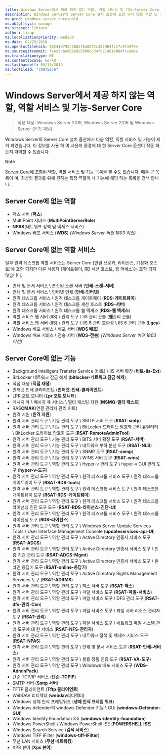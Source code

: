 ```yaml
---
title: Windows Server에서 제공 하지 않는 역할, 역할 서비스 및 기능-Server Core
description: Windows Server의 Server Core 설치 옵션에 포함 되지 않은 역할 및 기능에 대해 알아봅니다.
ms.prod: windows-server-threshold
ms.mktglfcycl: manage
ms.sitesec: library
author: lizap
ms.localizationpriority: medium
ms.date: 02/23/2018
ms.openlocfilehash: 882410792c7b8df8a8275c357d64fc17c9f3479e
ms.sourcegitcommit: feec5cbe983c8c5800ccd4fc214914084fcceaba
ms.translationtype: MT
ms.contentlocale: ko-KR
ms.lasthandoff: 09/13/2019
ms.locfileid: "70975256"
---
```

# <a name="roles-role-services-and-features-not-in-windows-server---server-core"></a>Windows Server에서 제공 하지 않는 역할, 역할 서비스 및 기능-Server Core

> 적용 대상: Windows Server 2019, Windows Server 2016 및 Windows Server (반기 채널)

Windows Server의 Server Core 설치 옵션에서 다음 역할, 역할 서비스 및 기능이 제거 되었습니다. 이 정보를 사용 하 여 사용자 환경에 대 한 Server Core 옵션이 작동 하는지 파악할 수 있습니다.

> [!NOTE]
> [Server Core에 포함](server-core-roles-and-services.md)된 역할, 역할 서비스 및 기능 목록을 볼 수도 있습니다. 매우 큰 목록이 며, 최상의 결과를 위해 원하는 특정 역할이 나 기능에 해당 하는 목록을 검색 합니다.

## <a name="roles-not-in-server-core"></a>Server Core에 없는 역할

- 팩스 서버 (**팩스**)
- MultiPoint 서비스 (**MultiPointServerRole**)
- **NPAS**(네트워크 정책 및 액세스 서비스)
- Windows 배포 서비스 (**WDS**) *(Windows Server 버전 1803 이전)*

## <a name="role-services-not-in-server-core"></a>Server Core에 없는 역할 서비스
일부 원격 데스크톱 역할 서비스는 Server Core (연결 브로커, 라이선스, 가상화 호스트)에 포함 되지만 다른 사용자 (게이트웨이, RD 세션 호스트, 웹 액세스)는 포함 되지 않습니다.

- 인쇄 및 문서 서비스 \ 분산된 스캔 서버 (**인쇄-스캔-서버**)
- 인쇄 및 문서 서비스 \ 인터넷 인쇄 (**인쇄-인터넷**)
- 원격 데스크톱 서비스 \ 원격 데스크톱 게이트웨이 (**RDS-게이트웨이**)
- 원격 데스크톱 서비스 \ 원격 데스크톱 세션 호스트 (**RDS-서버**)
- 원격 데스크톱 서비스 \ 원격 데스크톱 웹 액세스 (**RDS-웹 액세스**)
- 역할 서비스 웹 서버 (IIS) \ 관리 도구 \ IIS 관리 콘솔 (**웹**관리 콘솔)
- 역할 서비스 웹 서버 (IIS) \ 관리 도구 \ IIS 6 관리 호환성 \ IIS 6 관리 콘솔 (**Lgcy**)
- Windows 배포 서비스 \ 배포 서버 (**WDS 배포**)
- Windows 배포 서비스 \ 전송 서버 (**WDS-전송**) *(Windows Server 버전 1803 이전)*

## <a name="features-not-in-server-core"></a>Server Core에 없는 기능
- Background Intelligent Transfer Service (비트) \ IIS 서버 확장 (**비트-iis-Ext**)
- BitLocker 네트워크 잠금 해제 (**bitlocker-네트워크 잠금 해제**)
- 직접 재생 (**직접 재생**)
- 인터넷 인쇄 클라이언트 (**인터넷-인쇄-클라이언트**)
- LPR 포트 모니터 (**Lpr 포트 모니터**)
- 메시지 큐 \ 메시지 큐 서비스 \ 멀티 캐스팅 지원 (**MSMQ-멀티 캐스트**)
- RAS**CMAK**(연결 관리자 관리 키트)
- 원격 지원 (**원격 지원**)
- 원격 서버 관리 도구 \ 기능 관리 도구 \ SMTP 서버 도구 (**RSAT-smtp**)
- 원격 서버 관리 도구 \ 기능 관리 도구 \ BitLocker 드라이브 암호화 관리 유틸리티 \ BitLocker 드라이브 암호화 도구 (**RSAT-RemoteAdminTool**)
- 원격 서버 관리 도구 \ 기능 관리 도구 \ BITS 서버 확장 도구 (**RSAT-서버**)
- 원격 서버 관리 도구 \ 기능 관리 도구 \ 네트워크 부하 분산 도구 (**RSAT-NLB**)
- 원격 서버 관리 도구 \ 기능 관리 도구 \ SNMP 도구 (**RSAT-snmp**)
- 원격 서버 관리 도구 \ 기능 관리 도구 \ WINS 서버 도구 (**RSAT-wins**)
- 원격 서버 관리 도구 \ 역할 관리 도구 \ Hyper-v 관리 도구 \ hyper-v GUI 관리 도구 (**hyper-v-도구**)
- 원격 서버 관리 도구 \ 역할 관리 도구 \ 원격 데스크톱 서비스 도구 \ 원격 데스크톱 게이트웨이 도구 (**RSAT-RDS-tools**)
- 원격 서버 관리 도구 \ 역할 관리 도구 \ 원격 데스크톱 서비스 도구 \ 원격 데스크톱 게이트웨이 도구 (**RSAT-RDS-게이트웨이**)
- 원격 서버 관리 도구 \ 역할 관리 도구 \ 원격 데스크톱 서비스 도구 \ 원격 데스크톱 라이선싱 진단 도구 도구 (**RSAT-RDS-라이선스-진단-UI**)
- 원격 서버 관리 도구 \ 역할 관리 도구 \ 원격 데스크톱 서비스 도구 \ 원격 데스크톱 라이선싱 도구 (**RDS-라이선스**)
- 원격 서버 관리 도구 \ 역할 관리 도구 \ Windows Server Update Services Tools \ User Interface Management Console (**updateservices-api-UI**)
- 원격 서버 관리 도구 \ 역할 관리 도구 \ Active Directory 인증서 서비스 도구 (**RSAT-ADCS**)
- 원격 서버 관리 도구 \ 역할 관리 도구 \ Active Directory 인증서 서비스 도구 \ 인증 기관 관리 도구 (**RSAT-ADCS-Mgmt**)
- 원격 서버 관리 도구 \ 역할 관리 도구 \ Active Directory 인증서 서비스 도구 \ 온라인 응답기 도구 (**RSAT-online-응답기**)
- 원격 서버 관리 도구 \ 역할 관리 도구 \ Active Directory Rights Management Services 도구 (**RSAT-ADRMS**)
- 원격 서버 관리 도구 \ 역할 관리 도구 \ 팩스 서버 도구 (**RSAT-팩스**)
- 원격 서버 관리 도구 \ 역할 관리 도구 \ 파일 서비스 도구 (**RSAT-파일-서비스**)
- 원격 서버 관리 도구 \ 역할 관리 도구 \ 파일 서비스 도구 \ DFS 관리 도구 (**RSAT-dfs-관리-Con**)
- 원격 서버 관리 도구 \ 역할 관리 도구 \ 파일 서비스 도구 \ 파일 서버 리소스 관리자 도구 (**RSAT-관리**)
- 원격 서버 관리 도구 \ 역할 관리 도구 \ 파일 서비스 도구 \ 네트워크 파일 시스템 관리 도구에 대 한 서비스 (**RSAT-NFS-관리자**)
- 원격 서버 관리 도구 \ 역할 관리 도구 \ 네트워크 정책 및 액세스 서비스 도구 (**RSAT-NPAS**)
- 원격 서버 관리 도구 \ 역할 관리 도구 \ 인쇄 및 문서 서비스 도구 (**RSAT-인쇄-서비스**)
- 원격 서버 관리 도구 \ 역할 관리 도구 \ 볼륨 정품 인증 도구 (**RSAT-VA-도구**)
- 원격 서버 관리 도구 \ 역할 관리 도구 \ Windows 배포 서비스 도구 (**WDS-AdminPack**)
- 단순 TCP/IP 서비스 (**단순-TCPIP**)
- SMTP 서버 (**Smtp 서버**)
- TFTP 클라이언트 (**Tftp 클라이언트**)
- WebDAV 리디렉터 (**webdav**리디렉터)
- Windows 생체 인식 프레임워크 (**생체 인식 프레임 워크**)
- Windows defender의 windows Defender 기능 \ GUI (**windows-Defender-GUI**)
- Windows Identity Foundation 3.5 (**windows-identity-foundation**)
- Windows PowerShell \ Windows PowerShell ISE (**POWERSHELL ISE**)
- Windows Search Service (**검색 서비스**)
- Windows TIFF IFilter (**windows-tiff-IFilter**)
- 무선 LAN 서비스 (**무선 네트워킹**)
- XPS 뷰어 (**Xps 뷰어**)
